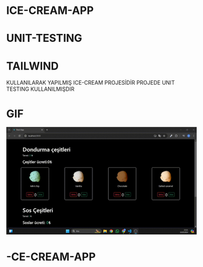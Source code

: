 # ICE-CREAM-APP

# UNIT-TESTING
# TAILWIND


KULLANILARAK YAPILMIŞ ICE-CREAM PROJESİDİR 
PROJEDE UNIT TESTING KULLANILMIŞDIR

# GIF

![](screen.gif)
# -CE-CREAM-APP
